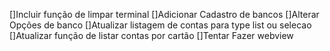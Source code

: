 []Incluir função de limpar terminal
[]Adicionar Cadastro de bancos
[]Alterar Opções de banco
[]Atualizar listagem de contas para type list ou selecao
[]Atualizar função de listar contas por cartão
[]Tentar Fazer webview
